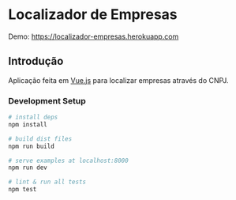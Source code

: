 # Localizador de Empresas

Demo: https://localizador-empresas.herokuapp.com

## Introdução
Aplicação feita em [Vue.js](http://vuejs.org) para localizar empresas através do CNPJ.

### Development Setup

``` bash
# install deps
npm install

# build dist files
npm run build

# serve examples at localhost:8000
npm run dev

# lint & run all tests
npm test
```